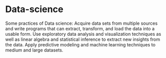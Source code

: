 # Data-science
Some practices of Data science:
Acquire data sets from multiple sources and write programs that can extract, transform, and load the data into a usable form.
Use exploratory data analysis and visualization techniques as well as linear algebra and statistical inference to extract new insights from the data.
Apply predictive modeling and machine learning techniques to medium and large datasets.
